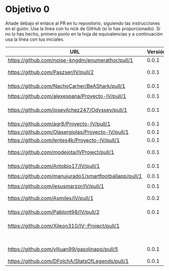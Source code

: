 # Objetivo 0

Añade debajo el enlace al PR en tu repositorio, siguiendo las instrucciones en
el guión. Usa la línea con tu nick de GitHub (si lo has proporcionado). Si no lo
has hecho, primero ponlo en la hoja de equivalencias y a continuación usa la
línea con tus iniciales.

| URL                                        | Versión | Alcanzado |
|--------------------------------------------|---------|-----------|
| https://github.com/noise-kngdm/enumerathor/pull/1 | 0.0.1 | |
| <!-- Enlace de A E M --> | | |
| <!-- Enlace de LuisArostegui --> | | |
| https://github.com/Paszser/IV/pull/2 | 0.0.1 |✓ |
| <!-- Enlace de Mapachana --> | | |
| <!-- Enlace de IgnasiCR --> | | |
| <!-- Enlace de eantoniocalo18 --> | | |
| https://github.com/NachoCarher/BeAShark/pull/1 | 0.0.1 | ✓ |
| <!-- Enlace de Balrrach --> | | |
| https://github.com/alexespana/Proyecto-IV/pull/1 | 0.0.1 | ✓ |
| <!-- Enlace de E M J --> | | |
| <!-- Enlace de MarinoFajardo --> | | |
| <!-- Enlace de danifm1321 --> | | |
| https://github.com/josevilchez247/Odyssey/pull/1 | 0.0.1 |  |
| <!-- Enlace de arguellesm --> | | |
| <!-- Enlace de F A D --> | | |
| <!-- Enlace de JaimeGM96 --> | | |
| https://github.com/agr8/Proyecto-IV/pull/1 | 0.0.1 | ✓ |
| https://github.com/Olasergiolas/Proyecto-IV/pull/1 | 0.0.1 | |
| https://github.com/lentes4k/Proyecto-IV/pull/1 | 0.0.1 | |
| <!-- Enlace de joaquingv12 --> | | |
| <!-- Enlace de gomares --> | | |
| https://github.com/modejota/IVProject/pull/1 | 0.0.1 | ✓ |
| <!-- Enlace de G R A A --> | | |
| <!-- Enlace de H G J M --> | | |
| <!-- Enlace de venrra --> | | |
| https://github.com/Antobio17/IV/pull/1 | 0.0.1 | ✓ |
| <!-- Enlace de J T M --> | | |
| https://github.com/manujurado1/smartfootballapp/pull/1 | 0.0.1 | ✓ |
| <!-- Enlace de migueorg --> | | |
| https://github.com/jesusmarzor/IV/pull/1 | 0.0.1 | |
| <!-- Enlace de M B F A --> | | |
| <!-- Enlace de amerigal --> | | |
| https://github.com/Asmilex/IV/pull/1 | 0.0.2 | |
| <!-- Enlace de M P I --> | | |
| <!-- Enlace de M H A --> | | |
| <!-- Enlace de morevi --> | | |
| https://github.com/Pablont98/IV/pull/2 | 0.0.1 | ✓ |
| <!-- Enlace de Slowmybrosh --> | | |
| <!-- Enlace de O V S --> | | |
| <!-- Enlace de O R J L --> | | |
| https://github.com/Xileon310/IV-Project/pull/1 | | ✓ |
| <!-- Enlace de Parka015 --> | | |
| <!-- Enlace de S R E --> | | |
| <!-- Enlace de LuisSS20 --> | | |
| <!-- Enlace de juanfran00 --> | | |
| <!-- Enlace de Albertotc99 --> | | |
| <!-- Enlace de aleveji --> | | |
| <!-- Enlace de paula1999 --> | | |
| <!-- Enlace de xCyal --> | | |
| https://github.com/vlljuan99/gasolinapp/pull/5 | 0.0.1 | ✓ |
| <!-- Enlace de JAntonioVR --> | | |
| <!-- Enlace de pablozafra97 --> | | |
| https://github.com/DFolchA/StatsOfLegends/pull/1 | 0.0.1 | ✓ |
